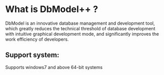 What is DbModel++ ?
===================

DbModel is an innovative database management and development tool, which greatly reduces the technical threshold of database development with intuitive graphical development mode, and significantly improves the work efficiency of developers.

## Support system:

Supports windows7 and above 64-bit systems
